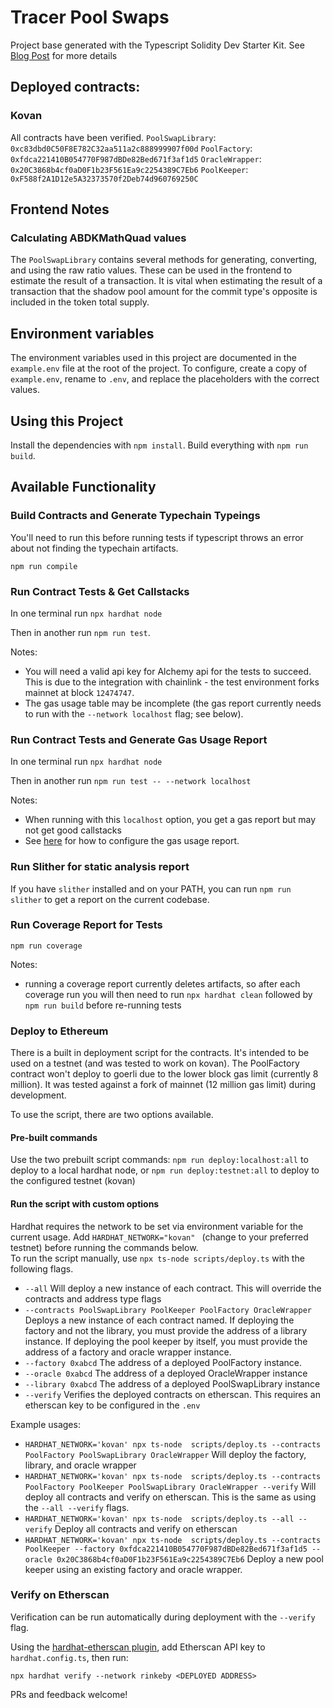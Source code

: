 # Tracer Pool Swaps

Project base generated with the Typescript Solidity Dev Starter Kit. See [Blog Post](https://medium.com/@rahulsethuram/the-new-solidity-dev-stack-buidler-ethers-waffle-typescript-tutorial-f07917de48ae) for more details

## Deployed contracts:
### Kovan 
All contracts have been verified.
`PoolSwapLibrary`:  	`0xc83dbd0C50F8E782C32aa511a2c888999907f00d`
`PoolFactory`:  	    `0xfdca221410B054770F987dBDe82Bed671f3af1d5`
`OracleWrapper`: 	    `0x20C3868b4cf0aD0F1b23F561Ea9c2254389C7Eb6`
`PoolKeeper`:   	    `0xF588f2A1D12e5A32373570f2Deb74d960769250C`
## Frontend Notes
### Calculating ABDKMathQuad values
The `PoolSwapLibrary` contains several methods for generating, converting, and using the raw ratio values. These can be used in the frontend to estimate the result of a transaction. It is vital when estimating the result of a transaction that the shadow pool amount for the commit type's opposite is included in the token total supply.

## Environment variables
The environment variables used in this project are documented in the `example.env` file at the root of the project. To configure, create a copy of `example.env`, rename to `.env`, and replace the placeholders with the correct values. 

## Using this Project

Install the dependencies with `npm install`. 
Build everything with `npm run build`. 

## Available Functionality

### Build Contracts and Generate Typechain Typeings
You'll need to run this before running tests if typescript throws an error about not finding the typechain artifacts.

`npm run compile`

### Run Contract Tests & Get Callstacks

In one terminal run `npx hardhat node`

Then in another run `npm run test`. 

Notes:
- You will need a valid api key for Alchemy api for the tests to succeed. This is due to the integration with chainlink - the test environment forks mainnet at block `12474747`.
- The gas usage table may be incomplete (the gas report currently needs to run with the `--network localhost` flag; see below).

### Run Contract Tests and Generate Gas Usage Report

In one terminal run `npx hardhat node`

Then in another run `npm run test -- --network localhost`

Notes:

- When running with this `localhost` option, you get a gas report but may not get good callstacks
- See [here](https://github.com/cgewecke/eth-gas-reporter#installation-and-config) for how to configure the gas usage report.

### Run Slither for static analysis report
If you have `slither` installed and on your PATH, you can run `npm run slither` to get a report on the current codebase.

### Run Coverage Report for Tests

`npm run coverage`

Notes:

- running a coverage report currently deletes artifacts, so after each coverage run you will then need to run `npx hardhat clean` followed by `npm run build` before re-running tests
 
### Deploy to Ethereum
There is a built in deployment script for the contracts. It's intended to be used on a testnet (and was tested to work on kovan). The PoolFactory contract won't deploy to goerli due to the lower block gas limit (currently 8 million). It was tested against a fork of mainnet (12 million gas limit) during development. 

To use the script, there are two options available.
#### Pre-built commands
Use the two prebuilt script commands: `npm run deploy:localhost:all` to deploy to a local hardhat node, or `npm run deploy:testnet:all` to deploy to the configured testnet (kovan)

#### Run the script with custom options
Hardhat requires the network to be set via environment variable for the current usage. Add `HARDHAT_NETWORK="kovan" ` (change to your preferred testnet) before running the commands below.  
To run the script manually, use `npx ts-node scripts/deploy.ts` with the following flags.
- `--all` Will deploy a new instance of each contract. This will override the contracts and address type flags
- `--contracts PoolSwapLibrary PoolKeeper PoolFactory OracleWrapper` Deploys a new instance of each contract named. If deploying the factory and not the library, you must provide the address of a library instance. If deploying the pool keeper by itself, you must provide the address of a factory and oracle wrapper instance.
- `--factory 0xabcd` The address of a deployed PoolFactory instance.
- `--oracle 0xabcd` The address of a deployed OracleWrapper instance
- `--library 0xabcd` The address of a deployed PoolSwapLibrary instance
- `--verify` Verifies the deployed contracts on etherscan. This requires an etherscan key to be configured in the `.env`

Example usages:
- `HARDHAT_NETWORK='kovan' npx ts-node  scripts/deploy.ts --contracts PoolFactory PoolSwapLibrary OracleWrapper` Will deploy the factory, library, and oracle wrapper
- `HARDHAT_NETWORK='kovan' npx ts-node  scripts/deploy.ts --contracts PoolFactory PoolKeeper PoolSwapLibrary OracleWrapper --verify` Will deploy all contracts and verify on etherscan. This is the same as using the `--all --verify` flags.
- `HARDHAT_NETWORK='kovan' npx ts-node  scripts/deploy.ts --all --verify` Deploy all contracts and verify on etherscan
- `HARDHAT_NETWORK='kovan' npx ts-node  scripts/deploy.ts --contracts PoolKeeper --factory 0xfdca221410B054770F987dBDe82Bed671f3af1d5 --oracle 0x20C3868b4cf0aD0F1b23F561Ea9c2254389C7Eb6` Deploy a new pool keeper using an existing factory and oracle wrapper.

### Verify on Etherscan

Verification can be run automatically during deployment with the `--verify` flag. 

Using the [hardhat-etherscan plugin](https://hardhat.org/plugins/nomiclabs-hardhat-etherscan.html), add Etherscan API key to `hardhat.config.ts`, then run:

`npx hardhat verify --network rinkeby <DEPLOYED ADDRESS>`

PRs and feedback welcome!
